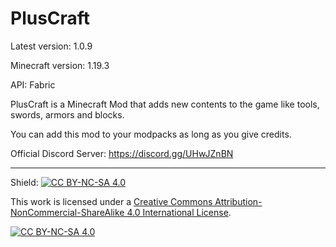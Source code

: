 # PlusCraft
Latest version: 1.0.9

Minecraft version: 1.19.3

API: Fabric

PlusCraft is a Minecraft Mod that adds new contents to the game like tools, swords, armors and blocks.

You can add this mod to your modpacks as long as you give credits.

Official Discord Server: https://discord.gg/UHwJZnBN

------------------------------------------------------------------------------------------------

Shield: [![CC BY-NC-SA 4.0][cc-by-nc-sa-shield]][cc-by-nc-sa]

This work is licensed under a
[Creative Commons Attribution-NonCommercial-ShareAlike 4.0 International License][cc-by-nc-sa].

[![CC BY-NC-SA 4.0][cc-by-nc-sa-image]][cc-by-nc-sa]

[cc-by-nc-sa]: http://creativecommons.org/licenses/by-nc-sa/4.0/
[cc-by-nc-sa-image]: https://licensebuttons.net/l/by-nc-sa/4.0/88x31.png
[cc-by-nc-sa-shield]: https://img.shields.io/badge/License-CC%20BY--NC--SA%204.0-lightgrey.svg
